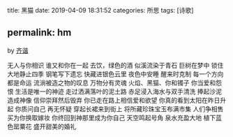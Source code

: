 title: 黑猫
date: 2019-04-09 18:31:52
categories: 所思
tags: [诗歌]

permalink: hm
---
by [齐谐](http://caute.net/about/)

无人与你相识
谁又和你在一起
去饮，绿色的酒
似溪流染于青石
巨树在梦中
锁住大地静止四季
钢笔写下遗忘
快藏进银色云里
夜色中安睡
醒来时克制
每一个方向都是命运
流淌被造之物的叹息
万物分有灵魂
火焰、黑猫、你和镯子
你当爱和怨恨
生活是唯一的神迹
走过洒满落叶的泥土路
赤足浸入海水与双手清洗
捧起沙泥造成神像
信仰崇拜然后毁弃
你已走在路上相信爱和欲望
你真的看到太阳在昨日升起
你质问自己
再无怀疑
穿起长裙来到街上
将所藏珍珠宝玉布满市集
人们争相售买为你换取嫁妆
你终回到神那里成为你自己
天空鸣起号角
泉水充盈大地
植下蓝色罂粟花
盛开甜美的婚礼
